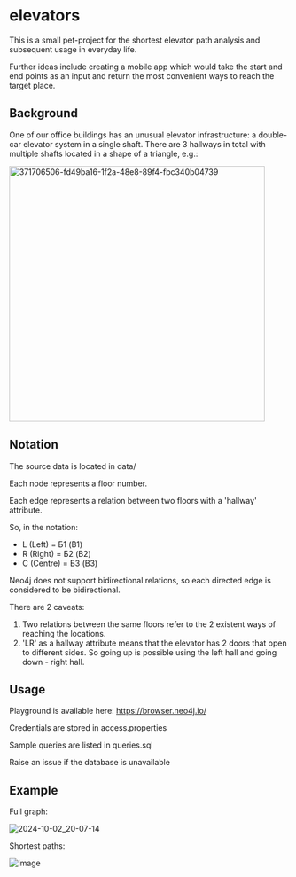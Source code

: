 # elevators

This is a small pet-project for the shortest elevator path analysis and subsequent usage in everyday life.

Further ideas include creating a mobile app which would take the start and end points as an input and return the most convenient ways to reach the target place.

## Background

One of our office buildings has an unusual elevator infrastructure: a double-car elevator system in a single shaft. There are 3 hallways in total with multiple shafts located in a shape of a triangle, e.g.:

<img width="461" alt="371706506-fd49ba16-1f2a-48e8-89f4-fbc340b04739" src="https://github.com/user-attachments/assets/b48b4eb9-cb35-4b35-8e9d-bea5c7bb3409">

## Notation

The source data is located in data/

Each node represents a floor number.

Each edge represents a relation between two floors with a 'hallway' attribute.

So, in the notation:

- L (Left) = Б1 (B1)
- R (Right) = Б2 (B2)
- C (Centre) = Б3 (B3)

Neo4j does not support bidirectional relations, so each directed edge is considered to be bidirectional.

There are 2 caveats:
1. Two relations between the same floors refer to the 2 existent ways of reaching the locations.
2. 'LR' as a hallway attribute means that the elevator has 2 doors that open to different sides. So going up is possible using the left hall and going down - right hall.

## Usage

Playground is available here: https://browser.neo4j.io/

Credentials are stored in access.properties

Sample queries are listed in queries.sql

Raise an issue if the database is unavailable

## Example

Full graph:

![2024-10-02_20-07-14](https://github.com/user-attachments/assets/d60bd58c-5fd3-481f-8b91-e8f159a6df0a)

Shortest paths:

![image](https://github.com/user-attachments/assets/ceb5e527-241f-4617-b9a5-97b3add9c225)
